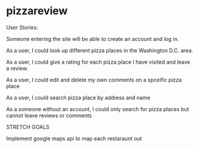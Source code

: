 # pizzareview

User Stories:

Someone entering the site will be able to create an account and log in.

As a user, I could look up different pizza places in the Washington D.C. area.

As a user, I could give a rating for each pizza place I have visited and leave a review.

As a user, I could edit and delete my own comments on a spceific pizza place

As a user, I could search pizza place by address and name

As a someone without an account, I could only search for pizza places but cannot leave reviews or comments

STRETCH GOALS

Implement google maps api to map each restaraunt out
